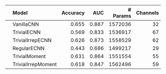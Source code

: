 |    | Model              |   Accuracy |   AUC |   # Params |   Channels |   N Layers |
|:---|:-------------------|-----------:|------:|-----------:|-----------:|-----------:|
|    | VanillaCNN         |      0.655 | 0.887 |    1572036 |         32 |          5 |
|    | TrivialECNN        |      0.569 | 0.833 |    1536917 |         67 |          5 |
|    | TrivialIrrepECNN   |      0.626 | 0.873 |    1558529 |         62 |          5 |
|    | RegularECNN        |      0.443 | 0.686 |    1499217 |         29 |          5 |
|    | TrivialMoment      |      0.631 | 0.864 |    1551554 |         55 |          5 |
|    | TrivialIrrepMoment |      0.618 | 0.847 |    1562496 |         59 |          5 |